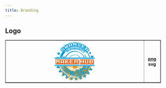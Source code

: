 ```yaml
---
title: Branding
---
```


## Logo

<table border="1">
  <tr>
    <th><img src="/media/logo.png" width="30%"/></th>
    <th><a href="https://github.com/pe5er/swanseamakerhub.co.uk/blob/master/media/logo.png">png</a> <a>svg</a></th>
  </tr>
</table>
